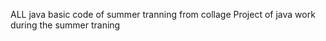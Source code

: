 ALL java basic code of summer tranning from collage 
Project of java work during the summer traning
